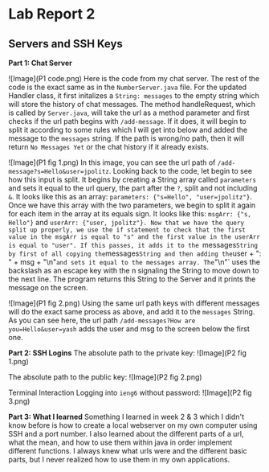 # Lab Report 2
## Servers and SSH Keys
**Part 1: Chat Server**

![Image](P1 code.png)
Here is the code from my chat server. The rest of the code is the exact same as in the `NumberServer.java` file. For the updated Handler class, it first initalizes a `String: messages` to the empty string which will store the history of chat messages. The method handleRequest, which is called by `Server.java`, will take the url as a method parameter and first checks if the url path begins with `/add-message`. If it does, it will begin to split it according to some rules which I will get into below and added the message to the `messages` string. If the path is wrong/no path, then it will return `No Messages Yet` or the chat history if it already exists.

![Image](P1 fig 1.png)
In this image, you can see the url path of `/add-message?s=Hello&user=jpolitz`. Looking back to the code, let begin to see how this input is split. It begins by creating a String array called `parameters` and sets it equal to the url query, the part after the `?`, split and not including `&`. It looks like this as an array: `parameters: {"s=Hello", "user=jpolitz"}`. Once we have this array with the two parameters, we begin to split it again for each item in the array at its equals sign. It looks like this: `msgArr: {"s, Hello"}` and `userArr: {"user, jpolitz"}. Now that we have the query split up properly, we use the if statement to check that the first value in the msgArr is equal to "s" and the first value in the userArr is equal to "user". If this passes, it adds it to the `messages` String by first of all copying the `messages` String and then adding the `user + ": " + msg + "\n"` and sets it equal to the messages array. The `"\n"` uses the backslash as an escape key with the n signaling the String to move down to the next line. The program returns this String to the Server and it prints the message on the screen.

![Image](P1 fig 2.png)
Using the same url path keys with different messages will do the exact same process as above, and add it to the `messages` String. As you can see here, the url path `/add-messages?How are you=Hello&user=yash` adds the user and msg to the screen below the first one.

**Part 2: SSH Logins**
The absolute path to the private key:
![Image](P2 fig 1.png)

The absolute path to the public key:
![Image](P2 fig 2.png)

Terminal Interaction Logging into `ieng6` without password:
![Image](P2 fig 3.png)

**Part 3: What I learned**
Something I learned in week 2 & 3 which I didn't know before is how to create a local webserver on my own computer using SSH and a port number. I also learned about the different parts of a url, what the mean, and how to use them within java in order implement different functions. I always knew what urls were and the different basic parts, but I never realized how to use them in my own applications.
